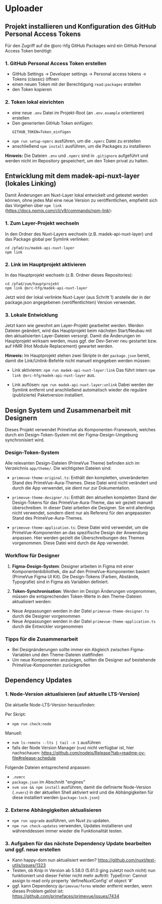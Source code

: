 # Uploader

## Projekt installieren und Konfiguration des GitHub Personal Access Tokens

Für den Zugriff auf die @orc-hfg GitHub Packages wird ein GitHub Personal Access Token benötigt:

### 1. GitHub Personal Access Token erstellen

- GitHub Settings → Developer settings → Personal access tokens → Tokens (classic) öffnen
- einen neuen Token mit der Berechtigung `read:packages` erstellen
- den Token kopieren

### 2. Token lokal einrichten

- eine neue `.env` Datei im Projekt-Root (an `.env.example` orientieren) erstellen
- Den generierten GitHub Token einfügen:
  ```
  GITHUB_TOKEN=Token_einfügen
  ```
- `npm run setup-npmrc` ausführen, um die `.npmrc` Datei zu erstellen
- anschließend `npm install` ausführen, um die Packages zu installieren

**Hinweis:** Die Dateien `.env` und `.npmrc` sind in `.gitignore` aufgeführt und werden nicht im Repository gespeichert, um den Token privat zu halten.

## Entwicklung mit dem madek-api-nuxt-layer (lokales Linking)
Damit Änderungen am Nuxt-Layer lokal entwickelt und getestet werden können, ohne jedes Mal eine neue Version zu veröffentlichen, empfiehlt sich das Vorgehen über `npm link` (https://docs.npmjs.com/cli/v9/commands/npm-link):

### 1. Zum Layer-Projekt wechseln
In den Ordner des Nuxt-Layers wechseln (z.B. madek-api-nuxt-layer) und das Package global per Symlink verlinken:

```
cd /pfad/zu/madek-api-nuxt-layer
npm link
```

### 2. Link im Hauptprojekt aktivieren
In das Hauptprojekt wechseln (z.B. Ordner dieses Repositories):

```
cd /pfad/zum/hauptprojekt
npm link @orc-hfg/madek-api-nuxt-layer
```

Jetzt wird der lokal verlinkte Nuxt-Layer (aus Schritt 1) anstelle der in der package.json angegebenen (veröffentlichten) Version verwendet.

### 3. Lokale Entwicklung
Jetzt kann wie gewohnt am Layer-Projekt gearbeitet werden. Werden Dateien geändert, wird das Hauptprojekt beim nächsten Start/Neubau mit den aktualisierten Layer-Dateien versorgt.
Damit die Änderungen im Hauptprojekt wirksam werden, muss ggf. der Dev-Server neu gestartet bzw. auf HMR (Hot Module Replacement) gewartet werden.

**Hinweis:** Im Hauptprojekt stehen zwei Skripte in der `package.json` bereit, damit die Link/Unlink-Befehle nicht manuell eingegeben werden müssen:
- Link aktivieren: `npm run madek-api-nuxt-layer:link`
Das führt intern `npm link @orc-hfg/madek-api-nuxt-layer` aus.

- Link auflösen: `npm run madek-api-nuxt-layer:unlink`
Dabei werden der Symlink entfernt und anschließend automatisch wieder die reguläre (publizierte) Paketversion installiert.

## Design System und Zusammenarbeit mit Designern

Dieses Projekt verwendet PrimeVue als Komponenten-Framework, welches durch ein Design-Token-System mit der Figma-Design-Umgebung synchronisiert wird.

### Design-Token-System

Alle relevanten Design-Dateien (PrimeVue Theme) befinden sich im Verzeichnis `app/theme/`. Die wichtigsten Dateien sind:

- `primevue-theme-original.ts`: Enthält den kompletten, unveränderten Stand des PrimeVue-Aura-Themes. Diese Datei wird nicht verändert und durch die App verwendet, sie dient nur zur Dokumentation.

- `primevue-theme-designer.ts`: Enthält den aktuellen kompletten Stand der Design-Tokens für das PrimeVue-Aura-Theme, das wir gezielt manuell überschreiben. In dieser Datei arbeiten die Designer. Sie wird allerdings nicht verwendet, sondern dient nur als Referenz für den angepassten Stand des PrimeVue-Aura-Themes.

- `primevue-theme-application.ts`: Diese Datei wird verwendet, um die PrimeVue-Komponenten an das spezifische Design der Anwendung anpassen. Hier werden gezielt die Überschreibungen des Themes vorgenommen. Diese Datei wird durch die App verwendet.

### Workflow für Designer

1. **Figma-Design-System**: Designer arbeiten in Figma mit einer Komponentenbibliothek, die auf den PrimeVue-Komponenten basiert (PrimeVue Figma UI Kit). Die Design-Tokens (Farben, Abstände, Typografie) sind in Figma als Variablen definiert.

2. **Token-Synchronisation**: Werden im Design Änderungen vorgenommen, müssen die entsprechenden Token-Werte in den Theme-Dateien aktualisiert werden:
- Neue Anpassungen werden in der Datei `primevue-theme-designer.ts` durch die Designer vorgenommen
- Neue Anpassungen werden in der Datei `primevue-theme-application.ts` durch die Entwickler vorgenommen

### Tipps für die Zusammenarbeit

- Bei Designänderungen sollte immer ein Abgleich zwischen Figma-Variablen und den Theme-Dateien stattfinden
- Um neue Komponenten anzulegen, sollten die Designer auf bestehende PrimeVue-Komponenten zurückgreifen

## Dependency Updates

### 1. Node-Version aktualisieren (auf aktuelle LTS-Version)

Die aktuelle Node-LTS-Version herausfinden:

Per Skript:
- `npm run check:node`

Manuell:
- `nvm ls-remote --lts | tail -n 1` ausführen
- falls der Node Version Manager (`nvm`) nicht verfügbar ist, hier nachschauen: https://github.com/nodejs/Release?tab=readme-ov-file#release-schedule

Folgende Dateien entsprechend anpassen:
- `.nvmrc`
- `package.json` im Abschnitt "engines"
- `nvm use && npm install` ausführen, damit die definierte Node-Version (`.nvmrc`) in der aktuellen Shell aktiviert wird und die Abhängigkeiten für diese installiert werden (`package-lock.json`)

### 2. Externe Abhängigkeiten aktualisieren

- `npm run upgrade` ausführen, um Nuxt zu updaten.
- `npm run check-updates` verwenden, Updates installieren und währenddessen immer wieder die Funktionalität testen.

### 3. Aufgaben für das nächste Dependency Update bearbeiten und ggf. neue erstellen
- Kann happy-dom nun aktualisiert werden? https://github.com/nuxt/test-utils/issues/1323
- Testen, ob Knip in Version ab 5.58.0 (5.61.0 ging zuletzt noch nicht) nun funktioniert und dieser Fehler nicht mehr auftritt: TypeError: Cannot assign to read only property 'defineNuxtConfig' of object '#<Object>'
- ggf. kann Dependency `@primevue/forms` wieder entfernt werden, wenn dieses Problem gelöst ist: https://github.com/primefaces/primevue/issues/7434
